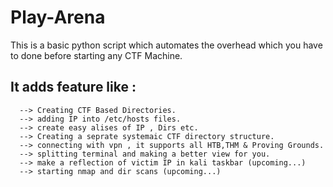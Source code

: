 # Play-Arena
This is a basic python script which automates the overhead which you have to done before starting any CTF Machine.

## It adds feature like :  

      --> Creating CTF Based Directories.
      --> adding IP into /etc/hosts files.
      --> create easy alises of IP , Dirs etc.
      --> Creating a seprate systemaic CTF directory structure.
      --> connecting with vpn , it supports all HTB,THM & Proving Grounds.
      --> splitting terminal and making a better view for you.
      --> make a reflection of victim IP in kali taskbar (upcoming...)
      --> starting nmap and dir scans (upcoming...)
